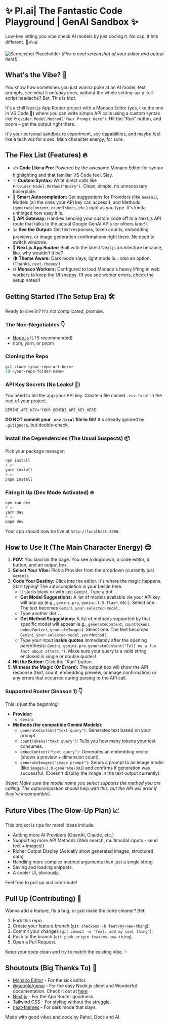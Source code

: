 # ✨ Pl.ai| The Fantastic Code Playground | GenAI Sandbox ✨

Low-key letting you vibe check AI models by just coding it. No cap, it hits different. 🚀✍️📊

![Screenshot Placeholder](https://via.placeholder.com/800x400?text=Screenshot+Goes+Here)
*(Flex a cool screenshot of your editor and output here!)*

## What's the Vibe? 🤔

You know how sometimes you just wanna poke at an AI model, test prompts, see what it *actually* does, without the whole setting-up-a-full-script headache? Bet. This is *that*.

It's a chill Next.js App Router project with a Monaco Editor (yes, like the one in VS Code 👀) where you can write simple API calls using a custom syntax like `Provider.Model.Method("Your Prompt Here")`. Hit the "Run" button, and boom – get the output right there.

It's your personal sandbox to experiment, see capabilities, and maybe feel like a tech wiz for a sec. Main character energy, for sure.

## The Flex List (Features) 🔥

*   ✍️ **Code Like a Pro:** Powered by the awesome Monaco Editor for syntax highlighting and that familiar VS Code feel. Slay.
*   ✨ **Custom Syntax:** Write direct calls like `Provider.Model.Method("Query")`. Clean, simple, no unnecessary boilerplate.
*   🧠 **Smart Autocompletion:** Get suggestions for Providers (like `Gemini`), Models (all the ones your API key can access!), and Methods (`generateContent`, `countTokens`, etc.) right as you type. It's kinda unhinged how easy it is.
*   🚀 **API Gateway:** Handles sending your custom code off to a Next.js API route that talks to the actual Google GenAI APIs (or others later!).
*   📊 **See the Output:** Get text responses, token counts, embedding previews, or image generation confirmations right there. No need to switch windows.
*   💅 **Next.js App Router:** Built with the latest Next.js architecture because, like, why wouldn't it be?
*   🌗 **Theme Aware:** Dark mode slays, light mode is... also an option. (Thanks, `next-themes`!)
*   🌐 **Monaco Workers:** Configured to load Monaco's heavy lifting in web workers to keep the UI snappy. (If you see worker errors, check the setup notes!)

## Getting Started (The Setup Era) 🛠️

Ready to dive in? It's not complicated, promise.

### The Non-Negotiables 👇

*   [Node.js](https://nodejs.org/) (LTS recommended)
*   npm, yarn, or pnpm

### Cloning the Repo 

```bash
git clone <your-repo-url-here>
cd <your-repo-folder-name>
```

### API Key Secrets (No Leaks! 🤫)

You need to tell the app your API key. Create a file named `.env.local` in the root of your project.

```dotenv
GEMINI_API_KEY='YOUR_GEMINI_API_KEY_HERE'
```

**DO NOT commit your `.env.local` file to Git!** It's already ignored by `.gitignore`, but double-check.

### Install the Dependencies (The Usual Suspects) 📦

Pick your package manager:

```bash
npm install
# or
yarn install
# or
pnpm install
```

### Firing it Up (Dev Mode Activated) 🔥

```bash
npm run dev
# or
yarn dev
# or
pnpm dev
```

Your app should now be live at `http://localhost:3000`.

## How to Use It (The Main Character Energy) 😎

1.  **POV:** You land on the page. You see a dropdown, a code editor, a button, and an output box.
2.  **Select Your Vibe:** Pick a Provider from the dropdown (currently just `Gemini`).
3.  **Code Your Destiny:** Click into the editor. It's where the magic happens. Start typing! The autocompletion is your bestie here.
    *   It starts blank or with just `Gemini`. Type a dot `.`.
    *   **Get Model Suggestions:** A list of models available via your API key will pop up (e.g., `gemini-pro`, `gemini-1.5-flash`, etc.). Select one. The text becomes `Gemini.your-selected-model.`.
    *   Type another dot `.`.
    *   **Get Method Suggestions:** A list of methods supported by that specific model will appear (e.g., `generateContent`, `countTokens`, `embedContent`, `generateImages`). Select one. The text becomes `Gemini.your-selected-model.yourMethod(`.
    *   Type your input **inside quotes** immediately after the opening parenthesis: `Gemini.gemini-pro.generateContent("Tell me a fun fact about otters.")`. Make sure your query is a valid string enclosed in single or double quotes!
4.  **Hit the Button:** Click the "Run" button.
5.  **Witness the Magic (Or Errors):** The output box will show the API response (text, count, embedding preview, or image confirmation) or any errors that occurred during parsing or the API call.

### Supported Roster (Season 1) 👇

This is just the beginning!

*   **Provider:**
    *   `Gemini`
*   **Methods (for compatible Gemini Models):**
    *   `generateContent("text query")`: Generates text based on your prompt.
    *   `countTokens("text query")`: Tells you how many tokens your text consumes.
    *   `embedContent("text query")`: Generates an embedding vector (shows a preview + dimension count).
    *   `generateImages("image prompt")`: Sends a prompt to an image model (like `imagen-3.0-generate-002`) and confirms if generation was successful. (Doesn't display the image in the text output currently).

*(Note: Make sure the model name you select supports the method you are calling! The autocompletion should help with this, but the API will error if they're incompatible).*

## Future Vibes (The Glow-Up Plan) 📈

This project is ripe for more! Ideas include:

*   Adding more AI Providers (OpenAI, Claude, etc.)
*   Supporting more API Methods (Web search, multimodal inputs - send text + images!)
*   Richer Output Display (Actually show generated images, structured data)
*   Handling more complex method arguments than just a single string.
*   Saving and loading snippets.
*   A cooler UI, obviously.

Feel free to pull up and contribute!

## Pull Up (Contributing) 👋

Wanna add a feature, fix a bug, or just make the code cleaner? Bet!

1.  Fork this repo.
2.  Create your feature branch (`git checkout -b feat/my-new-thing`).
3.  Commit your changes (`git commit -m 'feat: add my cool thing'`).
4.  Push to the branch (`git push origin feat/my-new-thing`).
5.  Open a Pull Request.

Keep your code clean and try to match the existing vibe. ✨

## Shoutouts (Big Thanks To) 🙏

*   [Monaco Editor](https://microsoft.github.io/monaco-editor/) - For the sick editor.
*   [@google/genai](https://github.com/google/generative-ai-nodejs) - For the easy Node.js client and Wonderful documentation. Check it out at [here](https://github.com/googleapis/js-genai/tree/main)
*   [Next.js](https://nextjs.org/) - For the App Router goodness.
*   [Tailwind CSS](https://tailwindcss.com/) - For styling without the struggle.
*   [next-themes](https://github.com/pacocoursey/next-themes) - For dark mode that slays.

Made with good vibes and code by Rahul, Docs and AI.